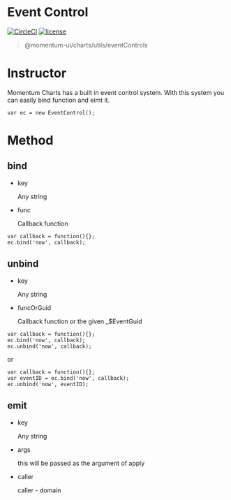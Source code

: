 # Event Control

[![CircleCI](https://img.shields.io/circleci/project/github/momentum-design/momentum-ui/main.svg)](https://circleci.com/gh/momentum-design/momentum-ui/)
[![license](https://img.shields.io/github/license/momentum-design/momentum-ui.svg?color=blueviolet)](https://github.com/momentum-design/momentum-ui/blob/main/charts/LICENSE)

> @momentum-ui/charts/utils/eventControls

# Instructor

Momentum Charts has a built in event control system. With this system you can easily bind function and eimt it.

```
var ec = new EventControl();
```

# Method

## bind

+ key

	Any string

+ func 

	Callback function

```
var callback = function(){};
ec.bind('now', callback);
```

## unbind

+ key 
	
	Any string

+ funcOrGuid

	Callback function or the given _$EventGuid
	
```
var callback = function(){};
ec.bind('now', callback);
ec.unbind('now', callback);
```

or 

```
var callback = function(){};
var eventID = ec.bind('now', callback);
ec.unbind('now', eventID);
```

## emit

+ key

	Any string

+ args 

	this will be passed as the argument of apply 
	
+ caller 

	caller - domain
	
